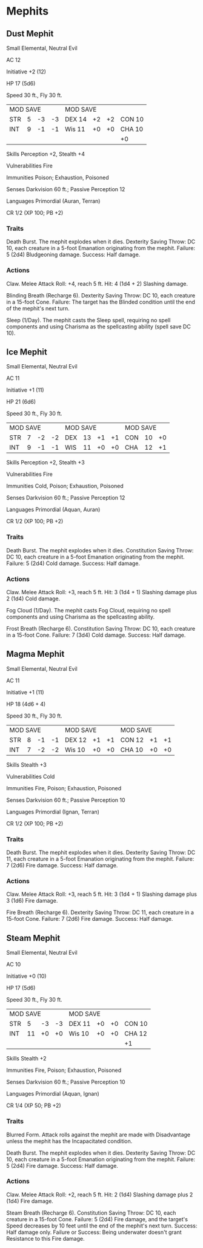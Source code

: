 # Mephits

## Dust Mephit

Small Elemental, Neutral Evil

AC 12

Initiative +2 (12)

HP 17 (5d6)

Speed 30 ft., Fly 30 ft.

<table><tr><td colspan="4">MOD SAVE</td><td colspan="4">MOD SAVE</td></tr><tr><td>STR</td><td>5</td><td>-3</td><td>-3</td><td>DEX 14</td><td>+2</td><td>+2</td><td>CON 10</td></tr><tr><td>INT</td><td>9</td><td>-1</td><td>-1</td><td>Wis 11</td><td>+0</td><td>+0</td><td>CHA 10</td></tr><tr><td></td><td></td><td></td><td></td><td></td><td></td><td></td><td>+0</td></tr></table>

Skills Perception +2, Stealth +4

Vulnerabilities Fire

Immunities Poison; Exhaustion, Poisoned

Senses Darkvision 60 ft.; Passive Perception 12

Languages Primordial (Auran, Terran)

CR 1/2 (XP 100; PB +2)

### Traits

Death Burst. The mephit explodes when it dies. Dexterity Saving Throw: DC 10, each creature in a 5-foot Emanation originating from the mephit. Failure: 5 (2d4) Bludgeoning damage. Success: Half damage.

### Actions

Claw. Melee Attack Roll: +4, reach 5 ft. Hit: 4 (1d4 + 2) Slashing damage.

Blinding Breath (Recharge 6). Dexterity Saving Throw: DC 10, each creature in a 15-foot Cone. Failure: The target has the Blinded condition until the end of the mephit's next turn.

Sleep (1/Day). The mephit casts the Sleep spell, requiring no spell components and using Charisma as the spellcasting ability (spell save DC 10).

## Ice Mephit

Small Elemental, Neutral Evil

AC 11

Initiative +1 (11)

HP 21 (6d6)

Speed 30 ft., Fly 30 ft.

<table><tr><td colspan="4">MOD SAVE</td><td colspan="4">MOD SAVE</td><td colspan="3">MOD SAVE</td></tr><tr><td>STR</td><td>7</td><td>-2</td><td>-2</td><td>DEX</td><td>13</td><td>+1</td><td>+1</td><td>CON</td><td>10</td><td>+0</td></tr><tr><td>INT</td><td>9</td><td>-1</td><td>-1</td><td>WIS</td><td>11</td><td>+0</td><td>+0</td><td>CHA</td><td>12</td><td>+1</td></tr></table>

Skills Perception +2, Stealth +3

Vulnerabilities Fire

Immunities Cold, Poison; Exhaustion, Poisoned

Senses Darkvision 60 ft.; Passive Perception 12

Languages Primordial (Aquan, Auran)

CR 1/2 (XP 100; PB +2)

### Traits

Death Burst. The mephit explodes when it dies. Constitution Saving Throw: DC 10, each creature in a 5-foot Emanation originating from the mephit. Failure: 5 (2d4) Cold damage. Success: Half damage.

### Actions

Claw. Melee Attack Roll: +3, reach 5 ft. Hit: 3 (1d4 + 1) Slashing damage plus 2 (1d4) Cold damage.

Fog Cloud (1/Day). The mephit casts Fog Cloud, requiring no spell components and using Charisma as the spellcasting ability.

Frost Breath (Recharge 6). Constitution Saving Throw: DC 10, each creature in a 15-foot Cone. Failure: 7 (3d4) Cold damage. Success: Half damage.

## Magma Mephit

Small Elemental, Neutral Evil

AC 11

Initiative +1 (11)

HP 18  $(4\mathrm{d}6 + 4)$

Speed 30 ft., Fly 30 ft.

<table><tr><td colspan="4">MOD SAVE</td><td colspan="3">MOD SAVE</td><td colspan="3">MOD SAVE</td></tr><tr><td>STR</td><td>8</td><td>-1</td><td>-1</td><td>DEX 12</td><td>+1</td><td>+1</td><td>CON 12</td><td>+1</td><td>+1</td></tr><tr><td>INT</td><td>7</td><td>-2</td><td>-2</td><td>Wis 10</td><td>+0</td><td>+0</td><td>CHA 10</td><td>+0</td><td>+0</td></tr></table>

Skills Stealth  $+3$

Vulnerabilities Cold

Immunities Fire, Poison; Exhaustion, Poisoned

Senses Darkvision 60 ft.; Passive Perception 10

Languages Primordial (Ignan, Terran)

CR 1/2 (XP 100; PB +2)

### Traits

Death Burst. The mephit explodes when it dies. Dexterity Saving Throw: DC 11, each creature in a 5-foot Emanation originating from the mephit. Failure: 7 (2d6) Fire damage. Success: Half damage.

### Actions

Claw. Melee Attack Roll: +3, reach 5 ft. Hit: 3 (1d4 + 1) Slashing damage plus 3 (1d6) Fire damage.

Fire Breath (Recharge 6). Dexterity Saving Throw: DC 11, each creature in a 15-foot Cone. Failure: 7 (2d6) Fire damage. Success: Half damage.

## Steam Mephit

Small Elemental, Neutral Evil

AC 10

Initiative  $+0$  (10)

HP 17 (5d6)

Speed 30 ft., Fly 30 ft.

<table><tr><td colspan="4">MOD SAVE</td><td colspan="4">MOD SAVE</td></tr><tr><td>STR</td><td>5</td><td>-3</td><td>-3</td><td>DEX 11</td><td>+0</td><td>+0</td><td>CON 10</td></tr><tr><td>INT</td><td>11</td><td>+0</td><td>+0</td><td>Wis 10</td><td>+0</td><td>+0</td><td>CHA 12</td></tr><tr><td></td><td></td><td></td><td></td><td></td><td></td><td></td><td>+1</td></tr></table>

Skills Stealth +2

Immunities Fire, Poison; Exhaustion, Poisoned

Senses Darkvision 60 ft.; Passive Perception 10

Languages Primordial (Aquan, Ignan)

CR 1/4 (XP 50; PB +2)

### Traits

Blurred Form. Attack rolls against the mephit are made with Disadvantage unless the mephit has the Incapacitated condition.

Death Burst. The mephit explodes when it dies. Dexterity Saving Throw: DC 10, each creature in a 5-foot Emanation originating from the mephit. Failure: 5 (2d4) Fire damage. Success: Half damage.

### Actions

Claw. Melee Attack Roll: +2, reach 5 ft. Hit: 2 (1d4) Slashing damage plus 2 (1d4) Fire damage.

Steam Breath (Recharge 6). Constitution Saving Throw: DC 10, each creature in a 15-foot Cone. Failure: 5 (2d4) Fire damage, and the target's Speed decreases by 10 feet until the end of the mephit's next turn. Success: Half damage only. Failure or Success: Being underwater doesn't grant Resistance to this Fire damage.
